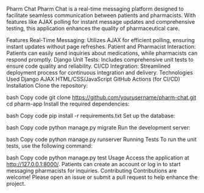 Pharm Chat
Pharm Chat is a real-time messaging platform designed to facilitate seamless communication between patients and pharmacists. With features like AJAX polling for instant message updates and comprehensive testing, this application enhances the quality of pharmaceutical care.

Features
Real-Time Messaging: Utilizes AJAX for efficient polling, ensuring instant updates without page refreshes.
Patient and Pharmacist Interaction: Patients can easily send inquiries about medications, while pharmacists can respond promptly.
Django Unit Tests: Includes comprehensive unit tests to ensure code quality and reliability.
CI/CD Integration: Streamlined deployment process for continuous integration and delivery.
Technologies Used
Django
AJAX
HTML/CSS/JavaScript
GitHub Actions (for CI/CD)
Installation
Clone the repository:

bash
Copy code
git clone https://github.com/yourusername/pharm-chat.git
cd pharm-app
Install the required dependencies:

bash
Copy code
pip install -r requirements.txt
Set up the database:

bash
Copy code
python manage.py migrate
Run the development server:

bash
Copy code
python manage.py runserver
Running Tests
To run the unit tests, use the following command:

bash
Copy code
python manage.py test
Usage
Access the application at http://127.0.0.1:8000/.
Patients can create an account or log in to start messaging pharmacists for inquiries.
Contributing
Contributions are welcome! Please open an issue or submit a pull request to help enhance the project.
